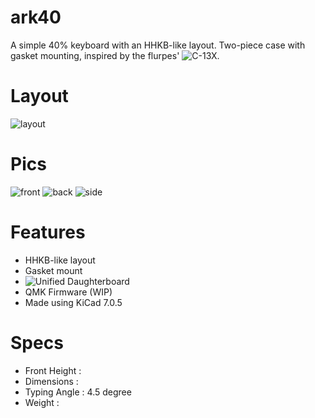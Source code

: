 # ark40
A simple 40% keyboard with an HHKB-like layout. Two-piece case with gasket mounting, inspired by the flurpes' ![C-13X](https://github.com/flurples/C-13X).

# Layout
![layout](https://github.com/Arko9699/ark40/blob/main/pics/layout.png)

# Pics
![front](https://github.com/Arko9699/ark40/blob/main/pics/front.png)
![back](https://github.com/Arko9699/ark40/blob/main/pics/butt.png)
![side](https://github.com/Arko9699/ark40/blob/main/pics/ark40_side.png)
# Features
* HHKB-like layout
* Gasket mount
* ![Unified Daughterboard](https://unified-daughterboard.github.io)
* QMK Firmware (WIP)
* Made using KiCad 7.0.5

# Specs
* Front Height :
* Dimensions :
* Typing Angle : 4.5 degree
* Weight : 
